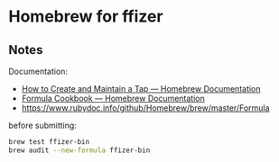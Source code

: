 # Homebrew for ffizer



## Notes

Documentation: 

- [How to Create and Maintain a Tap — Homebrew Documentation](https://docs.brew.sh/How-to-Create-and-Maintain-a-Tap)
- [Formula Cookbook — Homebrew Documentation](https://docs.brew.sh/Formula-Cookbook)
- https://www.rubydoc.info/github/Homebrew/brew/master/Formula

before submitting:

```sh
brew test ffizer-bin
brew audit --new-formula ffizer-bin
```
